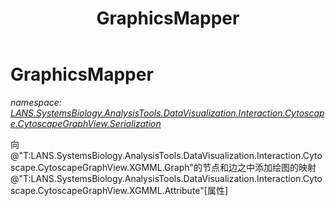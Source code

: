 ﻿---
title: GraphicsMapper
---

# GraphicsMapper
_namespace: [LANS.SystemsBiology.AnalysisTools.DataVisualization.Interaction.Cytoscape.CytoscapeGraphView.Serialization](N-LANS.SystemsBiology.AnalysisTools.DataVisualization.Interaction.Cytoscape.CytoscapeGraphView.Serialization.html)_

向@"T:LANS.SystemsBiology.AnalysisTools.DataVisualization.Interaction.Cytoscape.CytoscapeGraphView.XGMML.Graph"的节点和边之中添加绘图的映射@"T:LANS.SystemsBiology.AnalysisTools.DataVisualization.Interaction.Cytoscape.CytoscapeGraphView.XGMML.Attribute"[属性]




